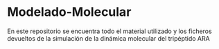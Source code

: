 # Modelado-Molecular
En este repositorio se encuentra todo el material utilizado y los ficheros devueltos de la simulación de la dinámica molecular del tripéptido ARA
